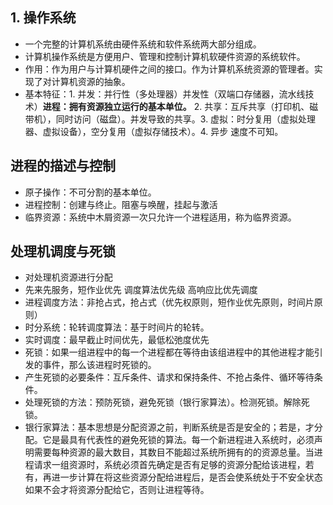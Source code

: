 ## 1. 操作系统

- 一个完整的计算机系统由硬件系统和软件系统两大部分组成。
- 计算机操作系统是方便用户、管理和控制计算机软硬件资源的系统软件。
- 作用：作为用户与计算机硬件之间的接口。作为计算机系统资源的管理者。实现了对计算机资源的抽象。
- 基本特征：1. 并发：并行性（多处理器）并发性（双端口存储器，流水线技术）**进程：拥有资源独立运行的基本单位。** 2. 共享：互斥共享（打印机、磁带机），同时访问（磁盘）。并发导致的共享。3. 虚拟：时分复用（虚拟处理器、虚拟设备），空分复用（虚拟存储技术）。4. 异步 速度不可知。



## 进程的描述与控制

- 原子操作：不可分割的基本单位。
- 进程控制：创建与终止。阻塞与唤醒，挂起与激活
- 临界资源：系统中木屑资源一次只允许一个进程适用，称为临界资源。



## 处理机调度与死锁

- 对处理机资源进行分配
- 先来先服务，短作业优先 调度算法优先级 高响应比优先调度
- 进程调度方法：非抢占式，抢占式（优先权原则，短作业优先原则，时间片原则）
- 时分系统：轮转调度算法：基于时间片的轮转。
- 实时调度：最早截止时间优先，最低松弛度优先
- 死锁：如果一组进程中的每一个进程都在等待由该组进程中的其他进程才能引发的事件，那么该进程时死锁的。
- 产生死锁的必要条件：互斥条件、请求和保持条件、不抢占条件、循环等待条件。
- 处理死锁的方法：预防死锁，避免死锁（银行家算法）。检测死锁。解除死锁。
- 银行家算法：基本思想是分配资源之前，判断系统是否是安全的；若是，才分配。它是最具有代表性的避免死锁的算法。每一个新进程进入系统时，必须声明需要每种资源的最大数目，其数目不能超过系统所拥有的的资源总量。当进程请求一组资源时，系统必须首先确定是否有足够的资源分配给该进程，若有，再进一步计算在将这些资源分配给进程后，是否会使系统处于不安全状态如果不会才将资源分配给它，否则让进程等待。 

